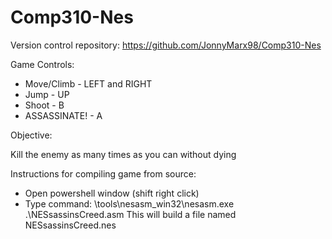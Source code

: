 # Comp310-Nes
Version control repository: https://github.com/JonnyMarx98/Comp310-Nes

Game Controls:

* Move/Climb           - LEFT and RIGHT
* Jump                 - UP
* Shoot                - B 
* ASSASSINATE!         - A

Objective: 

Kill the enemy as many times as you can without dying

Instructions for compiling game from source:
- Open powershell window (shift right click)
- Type command: \tools\nesasm_win32\nesasm.exe .\NESsassinsCreed.asm
This will build a file named NESsassinsCreed.nes
